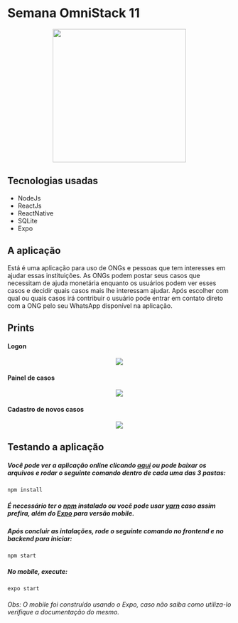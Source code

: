 # Semana OmniStack 11
<p align="center">
  <img width="300px" src="https://user-images.githubusercontent.com/56132780/82132734-5b04b300-97b9-11ea-99a3-1ada43f284dc.png">
</p>
 
## Tecnologias usadas

- NodeJs
- ReactJs
- ReactNative
- SQLite
- Expo

## A aplicação

Está é uma aplicação para uso de ONGs e pessoas que tem interesses em ajudar essas instituições. As ONGs podem postar seus casos que necessitam de ajuda monetária enquanto os usuários podem ver esses casos e decidir quais casos mais lhe interessam ajudar. Após escolher com qual ou quais casos irá contribuir o usuário pode entrar em contato direto com a ONG pelo seu WhatsApp disponível na aplicação.

## Prints

#### Logon
<p align="center">
  <img src="https://user-images.githubusercontent.com/56132780/82132859-d024b800-97ba-11ea-93d4-669a33b23937.png">
</p>

#### Painel de casos
<p align="center">
  <img src="https://user-images.githubusercontent.com/56132780/82132885-1f6ae880-97bb-11ea-826c-e29ff0de2cbe.png">
</p>

#### Cadastro de novos casos
<p align="center">
  <img src="https://user-images.githubusercontent.com/56132780/82132885-1f6ae880-97bb-11ea-826c-e29ff0de2cbe.png">
</p>

## Testando a aplicação

##### Você pode ver a aplicação online clicando [aqui](https://ongbethehero.netlify.app/) ou pode baixar os arquivos e rodar o seguinte comando dentro de cada uma das 3 pastas:

``` npm install ```

##### É necessário ter o [npm](https://nodejs.org/en/) instalado ou você pode usar [yarn](https://yarnpkg.com/) caso assim prefira, além do [Expo](https://expo.io/) para versão mobile.


##### Após concluir as intalações, rode o seguinte comando no frontend e no backend para iniciar:

```npm start```

##### No mobile, execute:

```expo start```

###### Obs: O mobile foi construído usando o Expo, caso não saiba como utiliza-lo verifique a documentação do mesmo.
